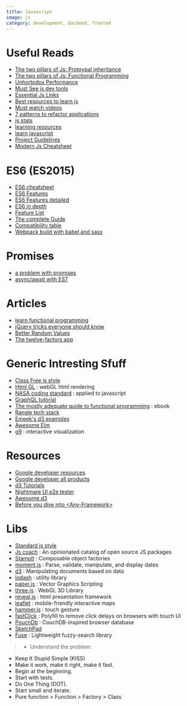 ```yaml
---
title: Javascript
image: js
category: development, backend, fronted
---
```


# Useful Reads

- [The two pillars of Js: Protoypal inheritance](https://medium.com/javascript-scene/the-two-pillars-of-javascript-ee6f3281e7f3)
- [The two pillars of Js: Functional Programming](https://medium.com/javascript-scene/the-two-pillars-of-javascript-pt-2-functional-programming-a63aa53a41a4#.qa1pcg73t)
- [Unhortodox Performance](https://www.youtube.com/watch?v=NthmeLEhDDM)
- [Must See js dev tools](https://medium.com/javascript-scene/must-see-javascript-dev-tools-that-put-other-dev-tools-to-shame-aca6d3e3d925)
- [Essential Js Links](https://github.com/ericelliott/essential-javascript-links#essential-javascript-links)
- [Best resources to learn js](http://stackoverflow.com/questions/11246/best-resources-to-learn-javascript)
- [Must watch videos](https://github.com/bolshchikov/js-must-watch)
- [7 patterns to refactor applications](http://journal.crushlovely.com/post/92649246643/7-patterns-to-refactor-javascript-applications-decorator)
- [js stats](http://stats.js.org/)
- [learning resources](https://github.com/jshomes/learning-resources)
- [learn javascript](https://psdtowp.net/learn-javascript.html)
- [Project Guidelines](https://github.com/wearehive/project-guidelines)
- [Modern Js Cheatsheet](https://github.com/mbeaudru/modern-js-cheatsheet)

# ES6 (ES2015)

- [ES6 cheatsheet](/assets/es6-cheatsheet.pdf)
- [ES6 Features](https://github.com/rse/es6-features)
- [ES6 Features detailed](https://github.com/bevacqua/es6)
- [ES6 in depth](https://ponyfoo.com/articles/tagged/es6-in-depth)
- [Feature List](https://github.com/lukehoban/es6features#readme)
- [The complete Guide](http://jamesknelson.com/the-complete-guide-to-es6-with-babel-6/)
- [Compatibility table](http://kangax.github.io/compat-table/es6/)
- [Webpack build with babel and sass](http://jamesknelson.com/webpack-made-simple-build-es6-less-with-autorefresh-in-26-lines/)

# Promises

- [a problem with promises](http://pouchdb.com/2015/05/18/we-have-a-problem-with-promises.html)
- [async/await with ES7](http://pouchdb.com/2015/03/05/taming-the-async-beast-with-es7.html)

# Articles

- [learn functional programming](http://reactivex.io/learnrx/)
- [jQuery tricks everyone should know](https://github.com/AllThingsSmitty/jquery-tips-everyone-should-know/)
- [Better Random Values](https://developer.mozilla.org/en-US/docs/Web/API/RandomSource/getRandomValues)
- [The twelve-factors app](http://12factor.net/)

# Generic Intresting Sfuff

- [Class Free js style](https://github.com/ericelliott/class-free-javascript-style)
- [Html GL](https://github.com/PixelsCommander/HTML-GL) : webGL html rendering
- [NASA coding standard](http://pixelscommander.com/en/javascript/nasa-coding-standarts-for-javascript-performance/) : applied to javascript
- [GraphQL tutorial](https://medium.com/apollo-stack/tutorial-building-a-graphql-server-cddaa023c035#.48xa4m6s0)
- [The mostly adequate guide to functional programming](https://drboolean.gitbooks.io/mostly-adequate-guide/content/) : ebook
- [Rangle tech stack](https://github.com/rangle/rangle-starter)
- [Emeek's d3 examples](http://bl.ocks.org/emeeks)
- [Awesome Elm](https://github.com/isRuslan/awesome-elm)
- [g9](http://omrelli.ug/g9/) : interactive visualization

# Resources

- [Google developer resources](https://developers.google.com/web/)
- [Google developer all products](https://developers.google.com/products/)
- [d3 Tutorials](https://github.com/mbostock/d3/wiki/Tutorials)
- [Nightmare UI e2e tester](https://github.com/segmentio/nightmare#api)
- [Awesome d3](https://github.com/wbkd/awesome-d3)
- [Before you dive into \<Any-Framework\>](http://alves.im/blog/before-dive-into-react.html)

# Libs

- [Standard js style](http://standardjs.com/)
- [Js coach](https://js.coach/) : An opinionated catalog of open source JS packages
- [StampIt](https://github.com/stampit-org/stampit) : Composable object factories
- [moment.js](http://momentjs.com/) : Parse, validate, manipulate, and display dates
- [d3](http://d3js.org/) : Manipulating documents based on data
- [lodash](https://lodash.com/) : utility library
- [paper.js](http://paperjs.org/) : Vector Graphics Scripting
- [three.js](http://threejs.org/) : WebGL 3D Library
- [reveal.js](http://lab.hakim.se/reveal-js/#/) : html presentation framework 
- [leaflet](http://leafletjs.com/reference.html) : mobile-friendly interactive maps
- [hammer.js](http://hammerjs.github.io/getting-started/) : touch gesture
- [fastClick](https://github.com/ftlabs/fastclick) : Polyfill to remove click delays on browsers with touch UI
- [PouchDb](http://pouchdb.com/api.html) : CouchDB-inspired browser database
- [SketchPad](http://yiom.github.io/sketchpad/)
- [Fuse](http://fusejs.io/) : Lightweight fuzzy-search library

>- Understand the problem.
- Keep It Stupid Simple (KISS)
- Make it work, make it right, make it fast.
- Begin at the beginning.
- Start with tests.
- Do One Thing (DOT).
- Start small and iterate.
- Pure function > Function > Factory > Class
